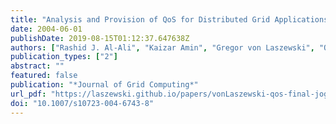 ```yaml
---
title: "Analysis and Provision of QoS for Distributed Grid Applications"
date: 2004-06-01
publishDate: 2019-08-15T01:12:37.647638Z
authors: ["Rashid J. Al-Ali", "Kaizar Amin", "Gregor von Laszewski", "Omer F. Rana", "David W. Walker", "Mihael Hategan", "Nestor Zaluzec"]
publication_types: ["2"]
abstract: ""
featured: false
publication: "*Journal of Grid Computing*"
url_pdf: "https://laszewski.github.io/papers/vonLaszewski-qos-final-jogc.pdf"
doi: "10.1007/s10723-004-6743-8"
---
```


